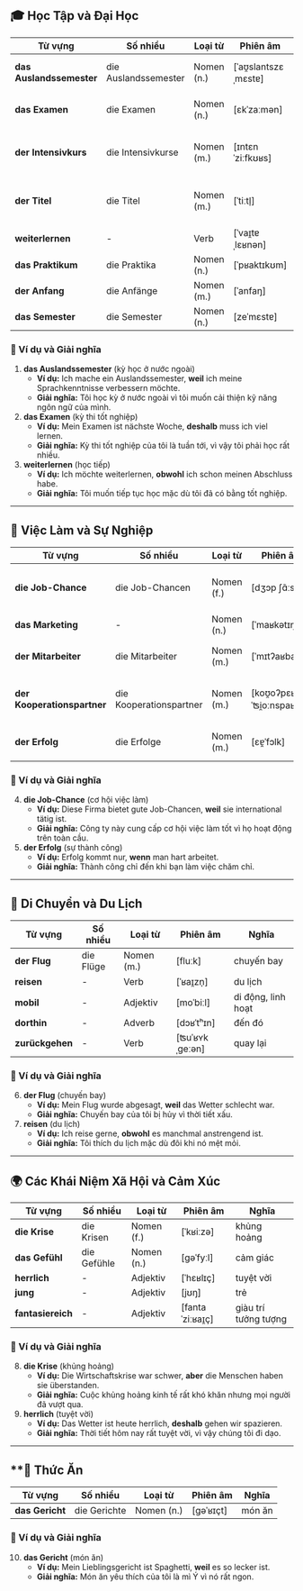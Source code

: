 ## **🎓 Học Tập và Đại Học**

|**Từ vựng**|**Số nhiều**|**Loại từ**|**Phiên âm**|**Nghĩa**|
|---|---|---|---|---|
|**das Auslandssemester**|die Auslandssemester|Nomen (n.)|[ˈaʊ̯slantszɛˌmɛstɐ]|kỳ học ở nước ngoài|
|**das Examen**|die Examen|Nomen (n.)|[ɛkˈzaːmən]|kỳ thi tốt nghiệp|
|**der Intensivkurs**|die Intensivkurse|Nomen (m.)|[ɪntɛnˈziːfkʊʁs]|khóa học chuyên sâu|
|**der Titel**|die Titel|Nomen (m.)|[ˈtiːtl̩]|danh hiệu, chức danh|
|**weiterlernen**|-|Verb|[ˈvaɪ̯tɐˌlɛʁnən]|học tiếp|
|**das Praktikum**|die Praktika|Nomen (n.)|[ˈpʁaktɪkʊm]|thực tập|
|**der Anfang**|die Anfänge|Nomen (m.)|[ˈanfaŋ]|sự khởi đầu|
|**das Semester**|die Semester|Nomen (n.)|[zeˈmɛstɐ]|học kỳ|

### **📌 Ví dụ và Giải nghĩa**

1. **das Auslandssemester** (kỳ học ở nước ngoài)
    - **Ví dụ:** Ich mache ein Auslandssemester, **weil** ich meine Sprachkenntnisse verbessern möchte.
    - **Giải nghĩa:** Tôi học kỳ ở nước ngoài vì tôi muốn cải thiện kỹ năng ngôn ngữ của mình.
2. **das Examen** (kỳ thi tốt nghiệp)
    - **Ví dụ:** Mein Examen ist nächste Woche, **deshalb** muss ich viel lernen.
    - **Giải nghĩa:** Kỳ thi tốt nghiệp của tôi là tuần tới, vì vậy tôi phải học rất nhiều.
3. **weiterlernen** (học tiếp)
    - **Ví dụ:** Ich möchte weiterlernen, **obwohl** ich schon meinen Abschluss habe.
    - **Giải nghĩa:** Tôi muốn tiếp tục học mặc dù tôi đã có bằng tốt nghiệp.

---

## **💼 Việc Làm và Sự Nghiệp**

|**Từ vựng**|**Số nhiều**|**Loại từ**|**Phiên âm**|**Nghĩa**|
|---|---|---|---|---|
|**die Job-Chance**|die Job-Chancen|Nomen (f.)|[dʒɔp ʃɑ̃ːs]|cơ hội việc làm|
|**das Marketing**|-|Nomen (n.)|[ˈmaʁkətɪŋ]|tiếp thị|
|**der Mitarbeiter**|die Mitarbeiter|Nomen (m.)|[ˈmɪtʔaʁbaɪ̯tɐ]|nhân viên nam|
|**der Kooperationspartner**|die Kooperationspartner|Nomen (m.)|[koʊ̯oʔpɛʁaˈʦi̯oːnspaʁtnɐ]|đối tác hợp tác|
|**der Erfolg**|die Erfolge|Nomen (m.)|[ɛɐ̯ˈfɔlk]|sự thành công|

### **📌 Ví dụ và Giải nghĩa**

4. **die Job-Chance** (cơ hội việc làm)
    - **Ví dụ:** Diese Firma bietet gute Job-Chancen, **weil** sie international tätig ist.
    - **Giải nghĩa:** Công ty này cung cấp cơ hội việc làm tốt vì họ hoạt động trên toàn cầu.
5. **der Erfolg** (sự thành công)
    - **Ví dụ:** Erfolg kommt nur, **wenn** man hart arbeitet.
    - **Giải nghĩa:** Thành công chỉ đến khi bạn làm việc chăm chỉ.

---

## **🚀 Di Chuyển và Du Lịch**

|**Từ vựng**|**Số nhiều**|**Loại từ**|**Phiên âm**|**Nghĩa**|
|---|---|---|---|---|
|**der Flug**|die Flüge|Nomen (m.)|[fluːk]|chuyến bay|
|**reisen**|-|Verb|[ˈʁaɪ̯zn̩]|du lịch|
|**mobil**|-|Adjektiv|[moˈbiːl]|di động, linh hoạt|
|**dorthin**|-|Adverb|[dɔʁˈtʰɪn]|đến đó|
|**zurückgehen**|-|Verb|[ʦuˈʁʏkˌɡeːən]|quay lại|

### **📌 Ví dụ và Giải nghĩa**

6. **der Flug** (chuyến bay)
    - **Ví dụ:** Mein Flug wurde abgesagt, **weil** das Wetter schlecht war.
    - **Giải nghĩa:** Chuyến bay của tôi bị hủy vì thời tiết xấu.
7. **reisen** (du lịch)
    - **Ví dụ:** Ich reise gerne, **obwohl** es manchmal anstrengend ist.
    - **Giải nghĩa:** Tôi thích du lịch mặc dù đôi khi nó mệt mỏi.

---

## **🌍 Các Khái Niệm Xã Hội và Cảm Xúc**

|**Từ vựng**|**Số nhiều**|**Loại từ**|**Phiên âm**|**Nghĩa**|
|---|---|---|---|---|
|**die Krise**|die Krisen|Nomen (f.)|[ˈkʁiːzə]|khủng hoảng|
|**das Gefühl**|die Gefühle|Nomen (n.)|[ɡəˈfyːl]|cảm giác|
|**herrlich**|-|Adjektiv|[ˈhɛʁlɪç]|tuyệt vời|
|**jung**|-|Adjektiv|[jʊŋ]|trẻ|
|**fantasiereich**|-|Adjektiv|[fantaˈziːʁaɪ̯ç]|giàu trí tưởng tượng|

### **📌 Ví dụ và Giải nghĩa**

8. **die Krise** (khủng hoảng)
    - **Ví dụ:** Die Wirtschaftskrise war schwer, **aber** die Menschen haben sie überstanden.
    - **Giải nghĩa:** Cuộc khủng hoảng kinh tế rất khó khăn nhưng mọi người đã vượt qua.
9. **herrlich** (tuyệt vời)
    - **Ví dụ:** Das Wetter ist heute herrlich, **deshalb** gehen wir spazieren.
    - **Giải nghĩa:** Thời tiết hôm nay rất tuyệt vời, vì vậy chúng tôi đi dạo.

---

## **🥘 Thức Ăn 

|**Từ vựng**|**Số nhiều**|**Loại từ**|**Phiên âm**|**Nghĩa**|
|---|---|---|---|---|
|**das Gericht**|die Gerichte|Nomen (n.)|[ɡəˈʁɪçt]|món ăn|

### **📌 Ví dụ và Giải nghĩa**

10. **das Gericht** (món ăn)
    - **Ví dụ:** Mein Lieblingsgericht ist Spaghetti, **weil** es so lecker ist.
    - **Giải nghĩa:** Món ăn yêu thích của tôi là mì Ý vì nó rất ngon.